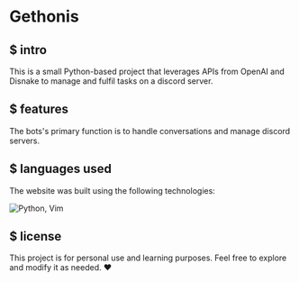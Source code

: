 # Gethonis

## $ intro
This is a small Python-based project that leverages APIs from OpenAI and Disnake to manage and fulfil tasks on a discord server. 

## $ features
The bots's primary function is to handle conversations and manage discord servers.

## $ languages used
The website was built using the following technologies:

![Python, Vim](https://skillicons.dev/icons?i=python,vim)

## $ license
This project is for personal use and learning purposes. Feel free to explore and modify it as needed. ❤️
